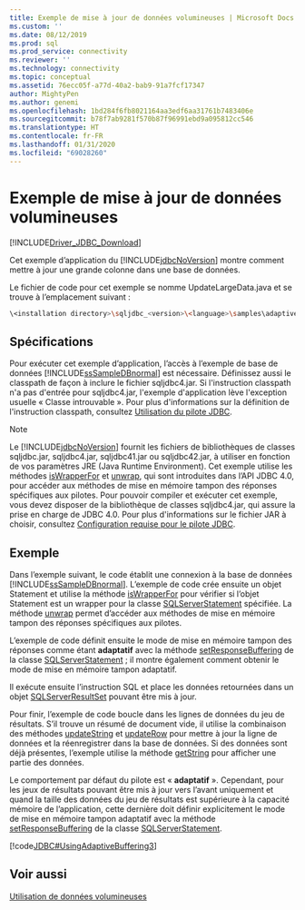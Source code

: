 ```yaml
---
title: Exemple de mise à jour de données volumineuses | Microsoft Docs
ms.custom: ''
ms.date: 08/12/2019
ms.prod: sql
ms.prod_service: connectivity
ms.reviewer: ''
ms.technology: connectivity
ms.topic: conceptual
ms.assetid: 76ecc05f-a77d-40a2-bab9-91a7fcf17347
author: MightyPen
ms.author: genemi
ms.openlocfilehash: 1bd284f6fb8021164aa3edf6aa31761b7483406e
ms.sourcegitcommit: b78f7ab9281f570b87f96991ebd9a095812cc546
ms.translationtype: HT
ms.contentlocale: fr-FR
ms.lasthandoff: 01/31/2020
ms.locfileid: "69028260"
---
```

# <a name="updating-large-data-sample"></a>Exemple de mise à jour de données volumineuses

[!INCLUDE[Driver_JDBC_Download](../../../includes/driver_jdbc_download.md)]

Cet exemple d’application du [!INCLUDE[jdbcNoVersion](../../../includes/jdbcnoversion_md.md)] montre comment mettre à jour une grande colonne dans une base de données.

Le fichier de code pour cet exemple se nomme UpdateLargeData.java et se trouve à l’emplacement suivant :

```bash
\<installation directory>\sqljdbc_<version>\<language>\samples\adaptive
```

## <a name="requirements"></a>Spécifications

Pour exécuter cet exemple d’application, l’accès à l’exemple de base de données [!INCLUDE[ssSampleDBnormal](../../../includes/sssampledbnormal_md.md)] est nécessaire. Définissez aussi le classpath de façon à inclure le fichier sqljdbc4.jar. Si l'instruction classpath n'a pas d'entrée pour sqljdbc4.jar, l'exemple d'application lève l'exception usuelle « Classe introuvable ». Pour plus d'informations sur la définition de l'instruction classpath, consultez [Utilisation du pilote JDBC](../../../connect/jdbc/using-the-jdbc-driver.md).

> [!NOTE]  
> Le [!INCLUDE[jdbcNoVersion](../../../includes/jdbcnoversion_md.md)] fournit les fichiers de bibliothèques de classes sqljdbc.jar, sqljdbc4.jar, sqljdbc41.jar ou sqljdbc42.jar, à utiliser en fonction de vos paramètres JRE (Java Runtime Environment). Cet exemple utilise les méthodes [isWrapperFor](../../../connect/jdbc/reference/iswrapperfor-method-sqlserverstatement.md) et [unwrap](../../../connect/jdbc/reference/unwrap-method-sqlserverstatement.md), qui sont introduites dans l’API JDBC 4.0, pour accéder aux méthodes de mise en mémoire tampon des réponses spécifiques aux pilotes. Pour pouvoir compiler et exécuter cet exemple, vous devez disposer de la bibliothèque de classes sqljdbc4.jar, qui assure la prise en charge de JDBC 4.0. Pour plus d'informations sur le fichier JAR à choisir, consultez [Configuration requise pour le pilote JDBC](../../../connect/jdbc/system-requirements-for-the-jdbc-driver.md).

## <a name="example"></a>Exemple

Dans l’exemple suivant, le code établit une connexion à la base de données [!INCLUDE[ssSampleDBnormal](../../../includes/sssampledbnormal_md.md)]. L’exemple de code crée ensuite un objet Statement et utilise la méthode [isWrapperFor](../../../connect/jdbc/reference/iswrapperfor-method-sqlserverstatement.md) pour vérifier si l’objet Statement est un wrapper pour la classe [SQLServerStatement](../../../connect/jdbc/reference/sqlserverstatement-class.md) spécifiée. La méthode [unwrap](../../../connect/jdbc/reference/unwrap-method-sqlserverstatement.md) permet d’accéder aux méthodes de mise en mémoire tampon des réponses spécifiques aux pilotes.

L’exemple de code définit ensuite le mode de mise en mémoire tampon des réponses comme étant **adaptatif** avec la méthode [setResponseBuffering](../../../connect/jdbc/reference/setresponsebuffering-method-sqlserverstatement.md) de la classe [SQLServerStatement](../../../connect/jdbc/reference/sqlserverstatement-class.md) ; il montre également comment obtenir le mode de mise en mémoire tampon adaptatif.

Il exécute ensuite l’instruction SQL et place les données retournées dans un objet [SQLServerResultSet](../../../connect/jdbc/reference/sqlserverresultset-class.md) pouvant être mis à jour.

Pour finir, l’exemple de code boucle dans les lignes de données du jeu de résultats. S’il trouve un résumé de document vide, il utilise la combinaison des méthodes [updateString](../../../connect/jdbc/reference/updatestring-method-sqlserverresultset.md) et [updateRow](../../../connect/jdbc/reference/updaterow-method-sqlserverresultset.md) pour mettre à jour la ligne de données et la réenregistrer dans la base de données. Si des données sont déjà présentes, l’exemple utilise la méthode [getString](../../../connect/jdbc/reference/getstring-method-sqlserverresultset.md) pour afficher une partie des données.

Le comportement par défaut du pilote est « **adaptatif** ». Cependant, pour les jeux de résultats pouvant être mis à jour vers l’avant uniquement et quand la taille des données du jeu de résultats est supérieure à la capacité mémoire de l’application, cette dernière doit définir explicitement le mode de mise en mémoire tampon adaptatif avec la méthode [setResponseBuffering](../../../connect/jdbc/reference/setresponsebuffering-method-sqlserverstatement.md) de la classe [SQLServerStatement](../../../connect/jdbc/reference/sqlserverstatement-class.md).

[!code[JDBC#UsingAdaptiveBuffering3](../../../connect/jdbc/codesnippet/Java/updating-large-data-sample_1.java)]

## <a name="see-also"></a>Voir aussi

[Utilisation de données volumineuses](../../../connect/jdbc/code-samples/working-with-large-data.md)
